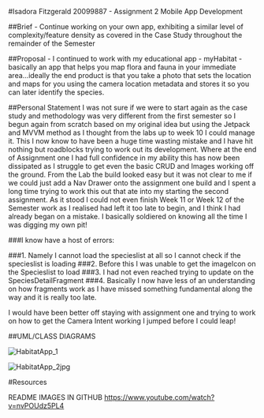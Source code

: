 #Isadora Fitzgerald 20099887 - Assignment 2 Mobile App Development

##Brief - Continue working on your own app, exhibiting a similar level of complexity/feature density as covered in the Case Study throughout the remainder of the Semester

##Proposal - I continued to work with my educational app - myHabitat -basically an app that helps you map flora and fauna in your immediate area…ideally the end product is that you take a photo that sets the location and maps for you using the camera location metadata and stores it so you can later identify the species.

##Personal Statement
I was not sure if we were to start again as the case study and methodology was very different from the first semester so I begun again from scratch based on my original idea but using the Jetpack and MVVM method as I thought from the labs up to week 10 I could manage it. 
This I now know to have been a huge time wasting mistake and I have hit nothing but roadblocks trying to work out its development.
Where at the end of Assignment one I had full confidence in my ability this has now been dissipated as I struggle to get even the basic CRUD and Images working off the ground.
From the Lab the build looked easy but it was not clear to me if we could just add a Nav Drawer onto the assignment one build and I spent a long time trying to work this out that ate into my starting the second assignment.
As it stood I could not even finish Week 11 or Week 12 of the Semester work as I realised had left it too late to begin, and I think I had already began on a mistake. 
I basically soldiered on knowing all the time I was digging my own pit!

###I know have a host of errors:

###1. Namely I cannot load the specieslist at all so I cannot check if the specieslist is loading 
###2. Before this I was unable to get the imageIcon on the Specieslist to load
###3. I had not even reached trying to update on the SpeciesDetailFragment
###4. Basically I now have less of an understanding on how fragments work as I have missed something fundamental along the way and it is really too late.

I would have been better off staying with assignment one and trying to work on how to get the Camera Intent working I jumped before I could leap!

##UML/CLASS DIAGRAMS

![HabitatApp_1](https://github.com/fitzdora/habitatAppV2.0/assets/33418972/fe8ad5bc-4ada-4767-9461-9c42b888d8ef)

![HabitatApp_2jpg](https://github.com/fitzdora/habitatAppV2.0/assets/33418972/2bad8cb9-5124-4a29-aad4-5f6f9ddb1981)

#Resources

README IMAGES IN GITHUB
https://www.youtube.com/watch?v=nvPOUdz5PL4

